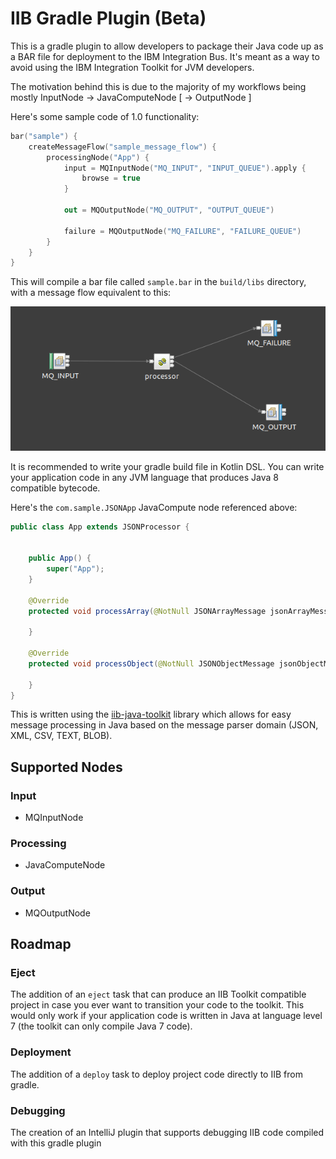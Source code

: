 # IIB Gradle Plugin (Beta)

This is a gradle plugin to allow developers to package their Java code
up as a BAR file for deployment to the IBM Integration Bus. It's meant as a way to avoid using the 
IBM Integration Toolkit for JVM developers.

The motivation behind this is due to the majority of my workflows being mostly InputNode -> JavaComputeNode [ -> OutputNode ]

Here's some sample code of 1.0 functionality:

```kotlin
bar("sample") {
    createMessageFlow("sample_message_flow") {
        processingNode("App") {
            input = MQInputNode("MQ_INPUT", "INPUT_QUEUE").apply {
                browse = true
            }
            
            out = MQOutputNode("MQ_OUTPUT", "OUTPUT_QUEUE")
            
            failure = MQOutputNode("MQ_FAILURE", "FAILURE_QUEUE")
        }
    }
}
```

This will compile a bar file called `sample.bar` in the `build/libs` directory, with a message flow equivalent
to this:

![](img/sample_message_flow.png)

It is recommended to write your gradle build file in Kotlin DSL. You can write your application code in any JVM language 
that produces Java 8 compatible bytecode. 

Here's the `com.sample.JSONApp` JavaCompute node referenced above:

```java
public class App extends JSONProcessor {


    public App() {
        super("App");
    }

    @Override
    protected void processArray(@NotNull JSONArrayMessage jsonArrayMessage) throws ProcessingError {

    }

    @Override
    protected void processObject(@NotNull JSONObjectMessage jsonObjectMessage) throws ProcessingError {

    }
}
```

This is written using the [iib-java-toolkit](https://github.com/sultanofcardio/iib-java-toolkit) library which allows 
for easy message processing in Java based on the message parser domain (JSON, XML, CSV, TEXT, BLOB).

## Supported Nodes

### Input
* MQInputNode

### Processing
* JavaComputeNode

### Output
* MQOutputNode

## Roadmap

### Eject

The addition of an `eject` task that can produce an IIB Toolkit compatible
project in case you ever want to transition your code to the toolkit. This would only work if 
your application code is written in Java at language level 7 (the toolkit can only compile Java 7 code).

### Deployment

The addition of a `deploy` task to deploy project code directly to IIB from gradle.

### Debugging

The creation of an IntelliJ plugin that supports debugging IIB code compiled with this gradle plugin

